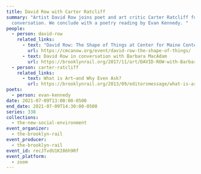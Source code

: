 ```yaml
---
title: David Row with Carter Ratcliff
summary: "Artist David Row joins poet and art critic Carter Ratcliff for a
  conversation. We conclude with a poetry reading by Evan Kennedy. "
people:
  - person: david-row
    related_links:
      - text: "David Row: The Shape of Things at Center for Maine Contemporary Art"
        url: https://cmcanow.org/event/david-row-the-shape-of-things/
      - text: David Row in conversation with Barbara MacAdam
        url: https://brooklynrail.org/2017/11/art/DAVID-ROW-with-Barbara-MacAdam
  - person: carter-ratcliff
    related_links:
      - text: What is Art—and Why Even Ask?
        url: https://brooklynrail.org/2013/09/editorsmessage/what-is-artand-why-even-ask
poets:
  - person: evan-kennedy
date: 2021-07-09T13:00:00-0500
end_date: 2021-07-09T14:30:00-0500
series: 338
collections:
  - the-new-social-environment
event_organizer:
  - the-brooklyn-rail
event_producer:
  - the-brooklyn-rail
event_id: recJTvdU1KI86h9Rf
event_platform:
  - zoom
---
```

